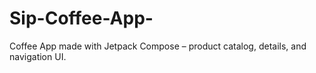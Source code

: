 # Sip-Coffee-App-
Coffee App made with Jetpack Compose – product catalog, details, and navigation UI.
